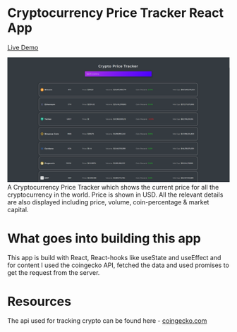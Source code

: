 # Cryptocurrency Price Tracker React App

[Live Demo](https://competent-liskov-942e07.netlify.app/)

<img src="./Screenshot (19).png" alt="the screenshot of the app large screen"/>
A Cryptocurrency Price Tracker which shows the current price for all the cryptocurrency in the world. Price is shown in USD. All the relevant details are also displayed including price, volume, coin-percentage & market capital.

# What goes into building this app
This app is build with React, React-hooks like useState and useEffect and for content I used the coingecko API, fetched the data and used promises to get the request from the server. 

# Resources

The api used for tracking crypto can be found here - [coingecko.com](https://coingecko.com/)
